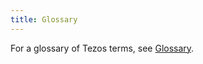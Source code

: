 ```yaml
---
title: Glossary
---
```


<!-- This is a fallback that should get replaced with the downloaded glossary via the glossary script. -->

For a glossary of Tezos terms, see [Glossary](https://tezos.gitlab.io/alpha/glossary.html).
